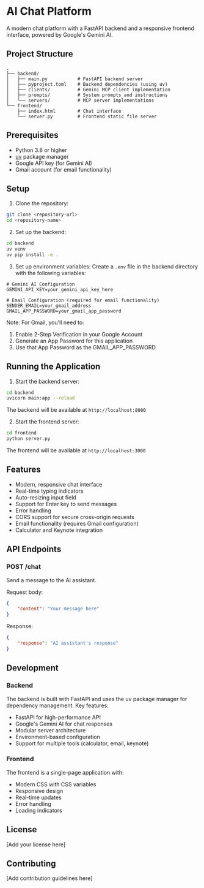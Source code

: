 # AI Chat Platform

A modern chat platform with a FastAPI backend and a responsive frontend interface, powered by Google's Gemini AI.

## Project Structure

```
.
├── backend/
│   ├── main.py           # FastAPI backend server
│   ├── pyproject.toml    # Backend dependencies (using uv)
│   ├── clients/          # Gemini MCP client implementation
│   ├── prompts/          # System prompts and instructions
│   └── servers/          # MCP server implementations
└── frontend/
    ├── index.html        # Chat interface
    └── server.py         # Frontend static file server
```

## Prerequisites

- Python 3.8 or higher
- [uv](https://github.com/astral-sh/uv) package manager
- Google API key (for Gemini AI)
- Gmail account (for email functionality)

## Setup

1. Clone the repository:
```bash
git clone <repository-url>
cd <repository-name>
```

2. Set up the backend:
```bash
cd backend
uv venv
uv pip install -e .
```

3. Set up environment variables:
Create a `.env` file in the backend directory with the following variables:
```
# Gemini AI Configuration
GEMINI_API_KEY=your_gemini_api_key_here

# Email Configuration (required for email functionality)
SENDER_EMAIL=your_gmail_address
GMAIL_APP_PASSWORD=your_gmail_app_password
```

Note: For Gmail, you'll need to:
1. Enable 2-Step Verification in your Google Account
2. Generate an App Password for this application
3. Use that App Password as the GMAIL_APP_PASSWORD

## Running the Application

1. Start the backend server:
```bash
cd backend
uvicorn main:app --reload
```
The backend will be available at `http://localhost:8000`

2. Start the frontend server:
```bash
cd frontend
python server.py
```
The frontend will be available at `http://localhost:3000`

## Features

- Modern, responsive chat interface
- Real-time typing indicators
- Auto-resizing input field
- Support for Enter key to send messages
- Error handling
- CORS support for secure cross-origin requests
- Email functionality (requires Gmail configuration)
- Calculator and Keynote integration

## API Endpoints

### POST /chat
Send a message to the AI assistant.

Request body:
```json
{
    "content": "Your message here"
}
```

Response:
```json
{
    "response": "AI assistant's response"
}
```

## Development

### Backend
The backend is built with FastAPI and uses the uv package manager for dependency management. Key features:
- FastAPI for high-performance API
- Google's Gemini AI for chat responses
- Modular server architecture
- Environment-based configuration
- Support for multiple tools (calculator, email, keynote)

### Frontend
The frontend is a single-page application with:
- Modern CSS with CSS variables
- Responsive design
- Real-time updates
- Error handling
- Loading indicators

## License

[Add your license here]

## Contributing

[Add contribution guidelines here]

